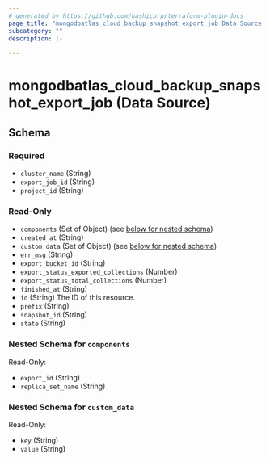 ```yaml
---
# generated by https://github.com/hashicorp/terraform-plugin-docs
page_title: "mongodbatlas_cloud_backup_snapshot_export_job Data Source - terraform-provider-mongodbatlas"
subcategory: ""
description: |-
  
---
```


# mongodbatlas_cloud_backup_snapshot_export_job (Data Source)





<!-- schema generated by tfplugindocs -->
## Schema

### Required

- `cluster_name` (String)
- `export_job_id` (String)
- `project_id` (String)

### Read-Only

- `components` (Set of Object) (see [below for nested schema](#nestedatt--components))
- `created_at` (String)
- `custom_data` (Set of Object) (see [below for nested schema](#nestedatt--custom_data))
- `err_msg` (String)
- `export_bucket_id` (String)
- `export_status_exported_collections` (Number)
- `export_status_total_collections` (Number)
- `finished_at` (String)
- `id` (String) The ID of this resource.
- `prefix` (String)
- `snapshot_id` (String)
- `state` (String)

<a id="nestedatt--components"></a>
### Nested Schema for `components`

Read-Only:

- `export_id` (String)
- `replica_set_name` (String)


<a id="nestedatt--custom_data"></a>
### Nested Schema for `custom_data`

Read-Only:

- `key` (String)
- `value` (String)
